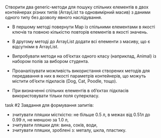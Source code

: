 Створити два generic-методи для пошуку спільних елементів в двох контейнерах різних типів 
(ArrayList та одновимірний масив) з даними одного типу без дозволу явного наслідування. 

- В першому методі повернути Map із спільними елементами в якості ключів 
та повною кількістю повторів елементів в якості значень. 

- В другому методі до ArrayList додати всі елементи з масиву, що є відсутніми в ArrayList. 
- Випробувати методи на об’єктах одного класу (наприклад, Animal) із набором полів за вибором студента. 
- Проаналізувати можливість використання створених методів для передавання в них в якості параметрів контейнерів, 
що можуть містити об’єкти підкласів (Dog, Cat, Poodle, тощо).
- При визначенні спільних елементів в об’єктах підкласів використовувати тільки поля суперкласу.

task #2
Завдання для формування запитів:
- зчитувати пляшки місткістю: не більше 0.5 л, в межах від 0.51л до 0.99 л, не меншою за 1.0 л,
- зчитувати пляшки для: вина, соків, води,
- зчитувати пляшки, зроблені з: металу, шкла, пластику.